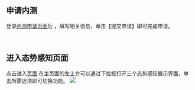 ## 申请内测
登录[内测申请页面](http://tcecqpoc.fsphere.cn/act/apply/ssa
)后 ，填写相关信息，单击【提交申请】即可完成申请。

​
## 进入态势感知页面 
点击进入[页面](http://console.tce.fsphere.cn/sa/screen/index.html)
在主页面的左上方可以通过下拉框打开三个态势感知展示界面，单击所需选项即可切换功能。
![](http://imgcache.tcecqpoc.fsphere.cn/image/mc.qcloudimg.com/static/img/60c27213bb17021cc1bf495b73dd3ed0/image.png)